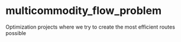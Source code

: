 # multicommodity_flow_problem
Optimization projects where we try to create the most efficient routes possible

